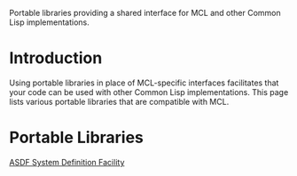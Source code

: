 Portable libraries providing a shared interface for MCL and other Common Lisp implementations.

# Introduction #

Using portable libraries in place of MCL-specific interfaces facilitates that your code can be used with other Common Lisp implementations. This page lists various portable libraries that are compatible with MCL.

# Portable Libraries #

<a href='http://common-lisp.net/project/asdf/'>ASDF System Definition Facility</a>